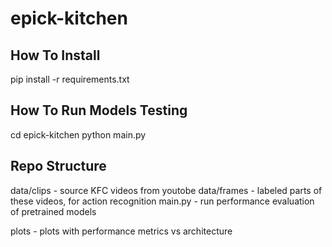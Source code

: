 # epick-kitchen

## How To Install

pip install -r requirements.txt

## How To Run Models Testing

cd epick-kitchen
python main.py

## Repo Structure

data/clips - source KFC videos from youtobe
data/frames - labeled parts of these videos, for action recognition
main.py - run performance evaluation of pretrained models

plots - plots with performance metrics vs architecture
